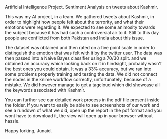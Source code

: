 Artificial Intelligence Project.
Sentiment Analysis on tweets about Kashmir. 

This was my AI project, in a team. We gathered tweets about Kashmir, in order to highlight how people felt about the terrority, and what their emotions were regarding it. We expected to see some animosity towards the subject because it has had such a controversial air to it. 
Still to this day people are conflicted from both Pakistan and India about this issue. 

The dataset was obtained and then rated on a five point scale in order to distinguish the emotion that was felt with it by the twitter user. 
The data was then passed into a Naive Bayes classifier using a 70/30 split. and we obtained an accuracy which looking back on it in hindsight, probably wasn't the best ones you could obtain. It was a 33% accuracy, but we ran into some problems properly training and testing the data. We did not connect the nodes in the knime workflow correctly, unfortunately, because of a mistake. 
We did however manage to get a tagcloud which did showcase all the keywords associated with Kashmir. 

You can further see our detailed work process in the pdf file present inside the folder. 
If you want to easily be able to see screenshots of our work and see a rundown of what we did, open up the report in the pdf format and you wont have to download it, the view will open up in your browser without hassle. 

Happy forking, 
Junaid. 
